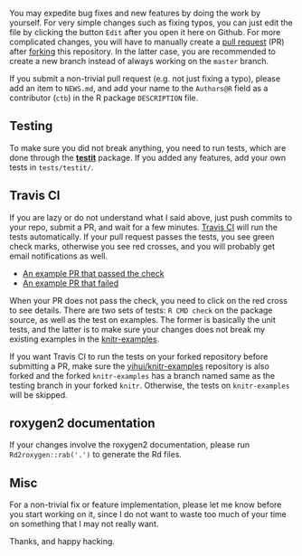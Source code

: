 You may expedite bug fixes and new features by doing the work by yourself.
For very simple changes such as fixing typos, you can just edit the file by
clicking the button `Edit` after you open it here on Github. For more
complicated changes, you will have to manually create a [pull
request](https://help.github.com/articles/using-pull-requests) (PR) after
[forking](https://help.github.com/articles/fork-a-repo) this repository. In the
latter case, you are recommended to create a new branch instead of always
working on the `master` branch.

If you submit a non-trivial pull request (e.g. not just fixing a typo), please add an item to `NEWS.md`, and
add your name to the `Authors@R` field as a contributor (`ctb`) in the R package `DESCRIPTION` file.

## Testing

To make sure you did not break anything, you need to run tests, which are
done through the [**testit**](http://cran.rstudio.com/package=testit)
package. If you added any features, add your own tests in `tests/testit/`.

## Travis CI

If you are lazy or do not understand what I said above, just push commits to
your repo, submit a PR, and wait for a few minutes.
[Travis CI](http://yihui.name/en/2013/04/travis-ci-general-purpose/) will run
the tests automatically. If your pull request passes the tests, you see
green check marks, otherwise you see red crosses, and you will probably get
email notifications as well.

- [An example PR that passed the
  check](https://github.com/yihui/knitr/pull/852/commits)
- [An example PR that failed](https://github.com/yihui/knitr/pull/832/commits)

When your PR does not pass the check, you need to click on the red cross to see
details. There are two sets of tests: `R CMD check` on the package source, as
well as the test on examples. The former is basically the unit tests, and the
latter is to make sure your changes does not break my existing examples in the
[knitr-examples](https://github.com/yihui/knitr-examples).

If you want Travis CI to run the tests on your forked repository before 
submitting a PR, make sure the [yihui/knitr-examples](https://github.com/yihui/) 
repository is also forked and the forked `knitr-examples` has a branch named 
same as the testing branch in your forked `knitr`. Otherwise, the tests on
`knitr-examples` will be skipped.

## roxygen2 documentation

If your changes involve the roxygen2 documentation, please run `Rd2roxygen::rab('.')` to generate the Rd files.

## Misc

For a non-trivial fix or feature implementation, please let me know before you
start working on it, since I do not want to waste too much of your time on
something that I may not really want.

Thanks, and happy hacking.
